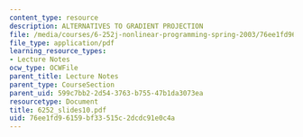 ```yaml
---
content_type: resource
description: ALTERNATIVES TO GRADIENT PROJECTION
file: /media/courses/6-252j-nonlinear-programming-spring-2003/76ee1fd96159bf33515c2dcdc91e0c4a_6252_slides10.pdf
file_type: application/pdf
learning_resource_types:
- Lecture Notes
ocw_type: OCWFile
parent_title: Lecture Notes
parent_type: CourseSection
parent_uid: 599c7bb2-2d54-3763-b755-47b1da3073ea
resourcetype: Document
title: 6252_slides10.pdf
uid: 76ee1fd9-6159-bf33-515c-2dcdc91e0c4a
---
```

